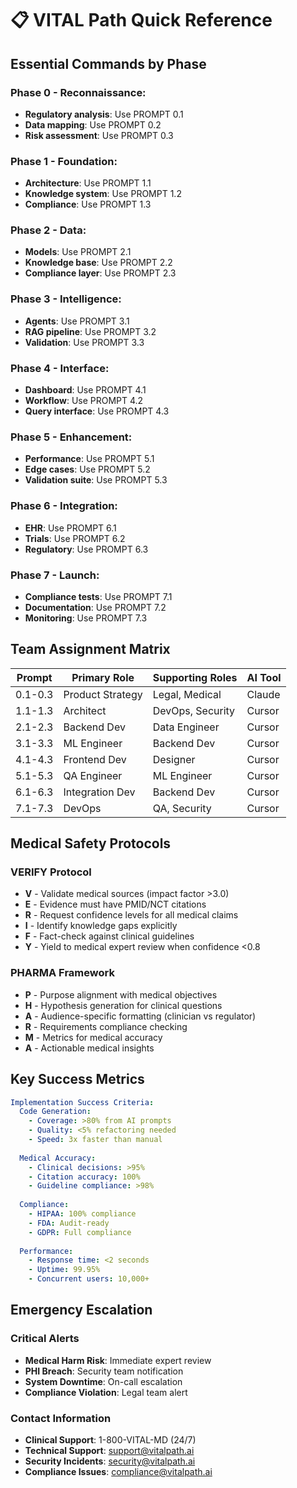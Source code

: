 # 📋 VITAL Path Quick Reference

## Essential Commands by Phase

### Phase 0 - Reconnaissance:
- **Regulatory analysis**: Use PROMPT 0.1
- **Data mapping**: Use PROMPT 0.2
- **Risk assessment**: Use PROMPT 0.3

### Phase 1 - Foundation:
- **Architecture**: Use PROMPT 1.1
- **Knowledge system**: Use PROMPT 1.2
- **Compliance**: Use PROMPT 1.3

### Phase 2 - Data:
- **Models**: Use PROMPT 2.1
- **Knowledge base**: Use PROMPT 2.2
- **Compliance layer**: Use PROMPT 2.3

### Phase 3 - Intelligence:
- **Agents**: Use PROMPT 3.1
- **RAG pipeline**: Use PROMPT 3.2
- **Validation**: Use PROMPT 3.3

### Phase 4 - Interface:
- **Dashboard**: Use PROMPT 4.1
- **Workflow**: Use PROMPT 4.2
- **Query interface**: Use PROMPT 4.3

### Phase 5 - Enhancement:
- **Performance**: Use PROMPT 5.1
- **Edge cases**: Use PROMPT 5.2
- **Validation suite**: Use PROMPT 5.3

### Phase 6 - Integration:
- **EHR**: Use PROMPT 6.1
- **Trials**: Use PROMPT 6.2
- **Regulatory**: Use PROMPT 6.3

### Phase 7 - Launch:
- **Compliance tests**: Use PROMPT 7.1
- **Documentation**: Use PROMPT 7.2
- **Monitoring**: Use PROMPT 7.3

## Team Assignment Matrix

| Prompt | Primary Role | Supporting Roles | AI Tool |
|--------|-------------|------------------|---------|
| 0.1-0.3 | Product Strategy | Legal, Medical | Claude |
| 1.1-1.3 | Architect | DevOps, Security | Cursor |
| 2.1-2.3 | Backend Dev | Data Engineer | Cursor |
| 3.1-3.3 | ML Engineer | Backend Dev | Cursor |
| 4.1-4.3 | Frontend Dev | Designer | Cursor |
| 5.1-5.3 | QA Engineer | ML Engineer | Cursor |
| 6.1-6.3 | Integration Dev | Backend Dev | Cursor |
| 7.1-7.3 | DevOps | QA, Security | Cursor |

## Medical Safety Protocols

### VERIFY Protocol
- **V** - Validate medical sources (impact factor >3.0)
- **E** - Evidence must have PMID/NCT citations
- **R** - Request confidence levels for all medical claims
- **I** - Identify knowledge gaps explicitly
- **F** - Fact-check against clinical guidelines
- **Y** - Yield to medical expert review when confidence <0.8

### PHARMA Framework
- **P** - Purpose alignment with medical objectives
- **H** - Hypothesis generation for clinical questions
- **A** - Audience-specific formatting (clinician vs regulator)
- **R** - Requirements compliance checking
- **M** - Metrics for medical accuracy
- **A** - Actionable medical insights

## Key Success Metrics

```yaml
Implementation Success Criteria:
  Code Generation:
    - Coverage: >80% from AI prompts
    - Quality: <5% refactoring needed
    - Speed: 3x faster than manual
  
  Medical Accuracy:
    - Clinical decisions: >95%
    - Citation accuracy: 100%
    - Guideline compliance: >98%
  
  Compliance:
    - HIPAA: 100% compliance
    - FDA: Audit-ready
    - GDPR: Full compliance
  
  Performance:
    - Response time: <2 seconds
    - Uptime: 99.95%
    - Concurrent users: 10,000+
```

## Emergency Escalation

### Critical Alerts
- **Medical Harm Risk**: Immediate expert review
- **PHI Breach**: Security team notification
- **System Downtime**: On-call escalation
- **Compliance Violation**: Legal team alert

### Contact Information
- **Clinical Support**: 1-800-VITAL-MD (24/7)
- **Technical Support**: support@vitalpath.ai
- **Security Incidents**: security@vitalpath.ai
- **Compliance Issues**: compliance@vitalpath.ai
